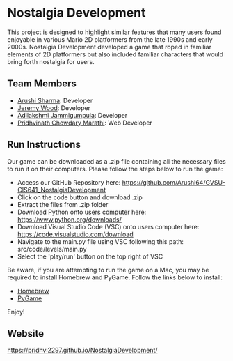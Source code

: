 # Nostalgia Development

This project is designed to highlight similar features that many users found enjoyable in various Mario 2D platformers from the late 1990s and early 2000s. Nostalgia Development developed a game that roped in familiar elements of 2D platformers but also included familiar characters that would bring forth nostalgia for users. 

## Team Members

* [Arushi Sharma](https://github.com/Arushi64/-CIS641-HW2-Sharma): Developer
* [Jeremy Wood](https://github.com/woodjer18/CIS641-HW2-Wood.git): Developer
* [Adilakshmi Jammigumpula](https://github.com/adi798915/641-Hw2-jammigumpula): Developer
* [Pridhvinath Chowdary Marathi](https://github.com/Pridhvi2297/CIS641-HW2-Marathi): Web Developer


## Run Instructions


Our game can be downloaded as a .zip file containing all the necessary files to run it on their computers. Please follow the steps below to run the game:
* Access our GitHub Repository here: https://github.com/Arushi64/GVSU-CIS641_NostalgiaDevelopment
* Click on the code button and download .zip
* Extract the files from .zip folder
* Download Python onto users computer here: https://www.python.org/downloads/
* Download Visual Studio Code (VSC) onto users computer here: https://code.visualstudio.com/download
* Navigate to the main.py file using VSC following this path: src/code/levels/main.py
* Select the 'play/run' button on the top right of VSC

Be aware, if you are attempting to run the game on a Mac, you may be required to install Homebrew and PyGame. Follow the links below to install:

* [Homebrew](https://brew.sh/)
* [PyGame](https://www.geeksforgeeks.org/install-pygame-in-macos/)

Enjoy!

## Website
https://pridhvi2297.github.io/NostalgiaDevelopment/
